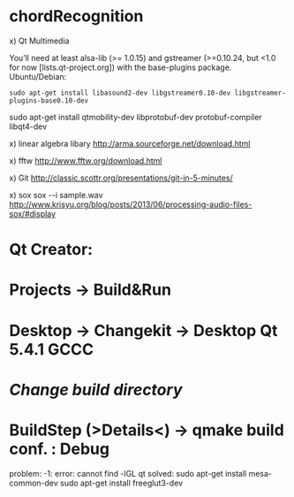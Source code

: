 chordRecognition
================

x) Qt Multimedia

You’ll need at least alsa-lib (>= 1.0.15) and gstreamer (>=0.10.24, but <1.0 for now [lists.qt-project.org]) with the base-plugins package.
Ubuntu/Debian:

    sudo apt-get install libasound2-dev libgstreamer0.10-dev libgstreamer-plugins-base0.10-dev
sudo apt-get install qtmobility-dev libprotobuf-dev protobuf-compiler libqt4-dev


x) linear algebra libary
http://arma.sourceforge.net/download.html



x) fftw 
http://www.fftw.org/download.html

x) Git
http://classic.scottr.org/presentations/git-in-5-minutes/


x) sox
sox --i sample.wav
http://www.krisyu.org/blog/posts/2013/06/processing-audio-files-sox/#display


# Qt Creator:
# Projects -> Build&Run
#	Desktop -> Changekit -> Desktop Qt 5.4.1 GCCC
#	*Change build directory*
#	BuildStep (>Details<) -> qmake build conf. : Debug


problem: -1: error: cannot find -lGL qt
solved:
sudo apt-get install mesa-common-dev
sudo apt-get install freeglut3-dev

